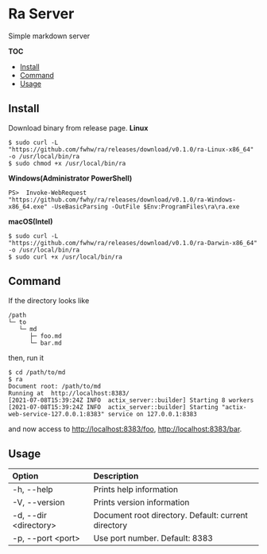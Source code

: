 # Ra Server
Simple markdown server

**TOC**
* [Install](#install)
* [Command](#command)
* [Usage](#usage)

## Install
Download binary from release page.
**Linux**
```console
$ sudo curl -L "https://github.com/fwhw/ra/releases/download/v0.1.0/ra-Linux-x86_64" -o /usr/local/bin/ra
$ sudo chmod +x /usr/local/bin/ra
```
**Windows(Administrator PowerShell)**
```console
PS>  Invoke-WebRequest "https://github.com/fwhy/ra/releases/download/v0.1.0/ra-Windows-x86_64.exe" -UseBasicParsing -OutFile $Env:ProgramFiles\ra\ra.exe
```
**macOS(Intel)**
```console
$ sudo curl -L "https://github.com/fwhw/ra/releases/download/v0.1.0/ra-Darwin-x86_64" -o /usr/local/bin/ra
$ sudo curl +x /usr/local/bin/ra
```

## Command
If the directory looks like
```
/path
└─ to
   └─ md
      ├─ foo.md
      └─ bar.md
```
then, run it
```console
$ cd /path/to/md
$ ra
Document root: /path/to/md
Running at  http://localhost:8383/
[2021-07-08T15:39:24Z INFO  actix_server::builder] Starting 8 workers
[2021-07-08T15:39:24Z INFO  actix_server::builder] Starting "actix-web-service-127.0.0.1:8383" service on 127.0.0.1:8383
```
and now access to [http://localhost:8383/foo](http://localhost:8383/foo), [http://localhost:8383/bar](http://localhost:8383/bar).

## Usage

| Option | Description |
| :-- | :-- |
| -h, --help | Prints help information |
| -V, --version | Prints version information |
| -d, --dir &lt;directory&gt; | Document root directory. Default: current directory |
| -p, --port &lt;port&gt; | Use port number. Default: 8383 |
